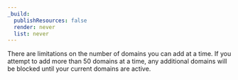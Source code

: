 ```yaml
---
_build:
  publishResources: false
  render: never
  list: never
---
```


There are limitations on the number of domains you can add at a time. If you attempt to add more than 50 domains at a time, any additional domains will be blocked until your current domains are active.